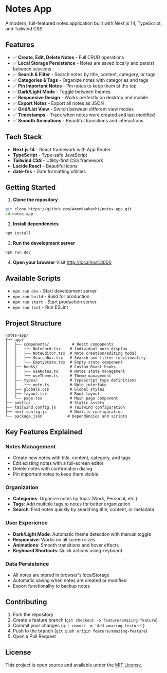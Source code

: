 # Notes App

A modern, full-featured notes application built with Next.js 14, TypeScript, and Tailwind CSS.

## Features

- ✅ **Create, Edit, Delete Notes** - Full CRUD operations
- ✅ **Local Storage Persistence** - Notes are saved locally and persist between sessions
- ✅ **Search & Filter** - Search notes by title, content, category, or tags
- ✅ **Categories & Tags** - Organize notes with categories and tags
- ✅ **Pin Important Notes** - Pin notes to keep them at the top
- ✅ **Dark/Light Mode** - Toggle between themes
- ✅ **Responsive Design** - Works perfectly on desktop and mobile
- ✅ **Export Notes** - Export all notes as JSON
- ✅ **Grid/List View** - Switch between different view modes
- ✅ **Timestamps** - Track when notes were created and last modified
- ✅ **Smooth Animations** - Beautiful transitions and interactions

## Tech Stack

- **Next.js 14** - React framework with App Router
- **TypeScript** - Type-safe JavaScript
- **Tailwind CSS** - Utility-first CSS framework
- **Lucide React** - Beautiful icons
- **date-fns** - Date formatting utilities

## Getting Started

1. **Clone the repository**
```bash
git clone https://github.com/AmenKaabachi/notes-app.git
cd notes-app
```

2. **Install dependencies**
```bash
npm install
```

3. **Run the development server**
```bash
npm run dev
```

4. **Open your browser**
Visit [http://localhost:3000](http://localhost:3000)

## Available Scripts

- `npm run dev` - Start development server
- `npm run build` - Build for production
- `npm run start` - Start production server
- `npm run lint` - Run ESLint

## Project Structure

```
notes-app/
├── app/
│   ├── components/          # React components
│   │   ├── NoteCard.tsx    # Individual note display
│   │   ├── NoteEditor.tsx  # Note creation/editing modal
│   │   ├── SearchBar.tsx   # Search and filter functionality
│   │   └── EmptyState.tsx  # Empty state component
│   ├── hooks/              # Custom React hooks
│   │   ├── useNotes.ts     # Notes state management
│   │   └── useTheme.ts     # Theme management
│   ├── types/              # TypeScript type definitions
│   │   └── note.ts         # Note interface
│   ├── globals.css         # Global styles
│   ├── layout.tsx          # Root layout
│   └── page.tsx            # Main page component
├── public/                 # Static assets
├── tailwind.config.js      # Tailwind configuration
├── next.config.js          # Next.js configuration
└── package.json           # Dependencies and scripts
```

## Key Features Explained

### Notes Management
- Create new notes with title, content, category, and tags
- Edit existing notes with a full-screen editor
- Delete notes with confirmation dialog
- Pin important notes to keep them visible

### Organization
- **Categories**: Organize notes by topic (Work, Personal, etc.)
- **Tags**: Add multiple tags to notes for better organization
- **Search**: Find notes quickly by searching title, content, or metadata

### User Experience
- **Dark/Light Mode**: Automatic theme detection with manual toggle
- **Responsive**: Works on all screen sizes
- **Animations**: Smooth transitions and hover effects
- **Keyboard Shortcuts**: Quick actions using keyboard

### Data Persistence
- All notes are stored in browser's localStorage
- Automatic saving when notes are created or modified
- Export functionality to backup notes

## Contributing

1. Fork the repository
2. Create a feature branch (`git checkout -b feature/amazing-feature`)
3. Commit your changes (`git commit -m 'Add amazing feature'`)
4. Push to the branch (`git push origin feature/amazing-feature`)
5. Open a Pull Request

## License

This project is open source and available under the [MIT License](LICENSE).